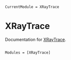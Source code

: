 ```@meta
CurrentModule = XRayTrace
```

# XRayTrace

Documentation for [XRayTrace](https://github.com/"thanasipantazides"/XRayTrace.jl).

```@index
```

```@autodocs
Modules = [XRayTrace]
```
